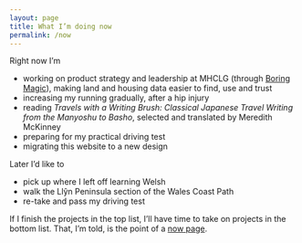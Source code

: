 ```yaml
---
layout: page
title: What I’m doing now
permalink: /now
---
```


<p>Right now I’m
  <ul>
    <li>working on product strategy and leadership at MHCLG (through <a href="https://boringmagi.cc" target="_blank">Boring Magic</a>), making land and housing data easier to find, use and trust</li>
    <li>increasing my running gradually, after a hip injury</li>
    <li>reading <i>Travels with a Writing Brush: Classical Japanese Travel Writing from the Manyoshu to Basho</i>, selected and translated by Meredith McKinney</li>
    <li>preparing for my practical driving test</li>
    <li>migrating this website to a new design</li>
  </ul>
</p>

<p>Later I’d like to
  <ul>
    <li>pick up where I left off learning Welsh</li>
    <li>walk the Llŷn Peninsula section of the Wales Coast Path</li>
    <li>re-take and pass my driving test</li>
  </ul>
</p>

<p>If I finish the projects in the top list, I’ll have time to take on projects in the bottom list. That, I’m told, is the point of a <a href="https://nownownow.com/about" target="_blank">now page</a>.</p>